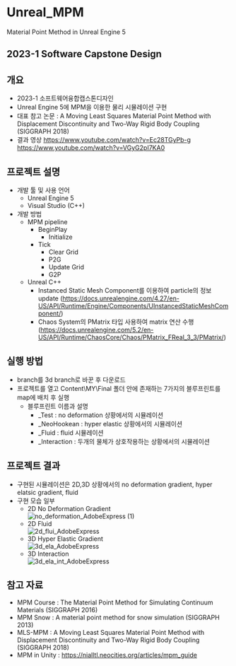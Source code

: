 # Unreal_MPM
Material Point Method in Unreal Engine 5
## 2023-1  Software Capstone Design
## 개요
* 2023-1 소프트웨어융합캡스톤디자인
* Unreal Engine 5에 MPM을 이용한 물리 시뮬레이션 구현
* 대표 참고 논문 : A Moving Least Squares Material Point Method with Displacement Discontinuity and Two-Way Rigid Body Coupling (SIGGRAPH 2018)
* 결과 영상
https://www.youtube.com/watch?v=Ec28TGyPb-g
https://www.youtube.com/watch?v=VGyG2pI7KA0
## 프로젝트 설명
* 개발 툴 및 사용 언어
    * Unreal Engine 5
    * Visual Studio (C++)
* 개발 방법
    * MPM pipeline
        * BeginPlay
           * Initialize
        * Tick
          * Clear Grid
          * P2G
          * Update Grid
          * G2P
    * Unreal C++
        * Instanced Static Mesh Component를 이용하여 particle의 정보 update (https://docs.unrealengine.com/4.27/en-US/API/Runtime/Engine/Components/UInstancedStaticMeshComponent/)
        * Chaos System의 PMatrix 타입 사용하여 matrix 연산 수행
(https://docs.unrealengine.com/5.2/en-US/API/Runtime/ChaosCore/Chaos/PMatrix_FReal_3_3/PMatrix/)
## 실행 방법
* branch를 3d branch로 바꾼 후 다운로드
* 프로젝트를 열고 Content\MY\Final 폴더 안에 존재하는 7가지의 블루프린트를 map에 배치 후 실행
  * 블루프린트 이름과 설명
    * _Test : no deformation 상황에서의 시뮬레이션
    * _NeoHookean : hyper elastic 상황에서의 시뮬레이션
    * _Fluid : fluid 시뮬레이션
    * _Interaction : 두개의 물체가 상호작용하는 상황에서의 시뮬레이션
## 프로젝트 결과
* 구현된 시뮬레이션은 2D,3D 상황에서의 no deformation gradient, hyper elatsic gradient, fluid
* 구현 모습 일부
   * 2D No Deformation Gradient <br/> ![no_deformation_AdobeExpress (1)](https://github.com/GbLeem/Unreal_MPM/assets/86725870/24c84ebd-0da9-4b06-83f4-9ee52a7a160a)
   * 2D Fluid <br/> ![2d_flui_AdobeExpress](https://github.com/GbLeem/Unreal_MPM/assets/86725870/5fc8f5c3-f24f-4682-ad94-7ed5eb45453a)
   * 3D Hyper Elastic Gradient <br/> ![3d_ela_AdobeExpress](https://github.com/GbLeem/Unreal_MPM/assets/86725870/43e81ce6-f014-4e4a-bc66-32ad3a656172)
   * 3D Interaction <br/> ![3d_ela_int_AdobeExpress](https://github.com/GbLeem/Unreal_MPM/assets/86725870/2d0fdc33-a8a7-4f04-ba89-c6bf2bcb22ab)
## 참고 자료
* MPM Course : The Material Point Method for Simulating Continuum Materials (SIGGRAPH 2016)
* MPM Snow : A material point method for snow simulation (SIGGRAPH 2013)
* MLS-MPM : A Moving Least Squares Material Point Method with Displacement Discontinuity and Two-Way Rigid Body Coupling (SIGGRAPH 2018)
* MPM in Unity : https://nialltl.neocities.org/articles/mpm_guide
